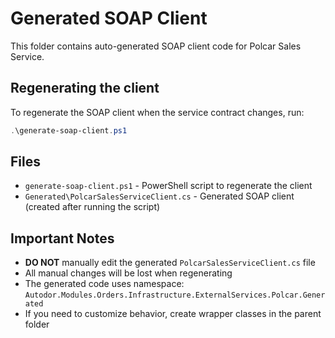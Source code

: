 # Generated SOAP Client

This folder contains auto-generated SOAP client code for Polcar Sales Service.

## Regenerating the client

To regenerate the SOAP client when the service contract changes, run:

```powershell
.\generate-soap-client.ps1
```

## Files

- `generate-soap-client.ps1` - PowerShell script to regenerate the client
- `Generated\PolcarSalesServiceClient.cs` - Generated SOAP client (created after running the script)

## Important Notes

- **DO NOT** manually edit the generated `PolcarSalesServiceClient.cs` file
- All manual changes will be lost when regenerating
- The generated code uses namespace: `Autodor.Modules.Orders.Infrastructure.ExternalServices.Polcar.Generated`
- If you need to customize behavior, create wrapper classes in the parent folder
